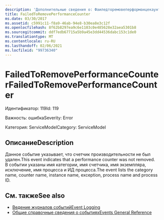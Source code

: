 ```yaml
---
description: 'Дополнительные сведения о: Фаиледторемовеперформанцекаунтер'
title: FailedToRemovePerformanceCounter
ms.date: 03/30/2017
ms.assetid: c5991c11-f8a9-46ab-94e8-b30ea8e3c12f
ms.openlocfilehash: 8f62b8297ea9c6e1103c0e485628e32aea5301b8
ms.sourcegitcommit: ddf7edb67715a5b9a45e3dd44536dabc153c1de0
ms.translationtype: MT
ms.contentlocale: ru-RU
ms.lasthandoff: 02/06/2021
ms.locfileid: "99736340"
---
```

# <a name="failedtoremoveperformancecounter"></a><span data-ttu-id="247b4-103">FailedToRemovePerformanceCounter</span><span class="sxs-lookup"><span data-stu-id="247b4-103">FailedToRemovePerformanceCounter</span></span>

<span data-ttu-id="247b4-104">Идентификатор: 119</span><span class="sxs-lookup"><span data-stu-id="247b4-104">Id: 119</span></span>  
  
 <span data-ttu-id="247b4-105">Важность: ошибка</span><span class="sxs-lookup"><span data-stu-id="247b4-105">Severity: Error</span></span>  
  
 <span data-ttu-id="247b4-106">Категория: ServiceModel</span><span class="sxs-lookup"><span data-stu-id="247b4-106">Category: ServiceModel</span></span>  
  
## <a name="description"></a><span data-ttu-id="247b4-107">Описание</span><span class="sxs-lookup"><span data-stu-id="247b4-107">Description</span></span>  

 <span data-ttu-id="247b4-108">Данное событие указывает, что счетчик производительности не был удален.</span><span class="sxs-lookup"><span data-stu-id="247b4-108">This event indicates that a performance counter was not removed.</span></span> <span data-ttu-id="247b4-109">В событии указаны имя категории, имя счетчика, имя экземпляра, исключение, имя процесса и ИД процесса.</span><span class="sxs-lookup"><span data-stu-id="247b4-109">The event lists the category name, counter name, instance name, exception, process name and process ID.</span></span>  
  
## <a name="see-also"></a><span data-ttu-id="247b4-110">См. также</span><span class="sxs-lookup"><span data-stu-id="247b4-110">See also</span></span>

- [<span data-ttu-id="247b4-111">Ведение журналов событий</span><span class="sxs-lookup"><span data-stu-id="247b4-111">Event Logging</span></span>](index.md)
- [<span data-ttu-id="247b4-112">Общие справочные сведения о событиях</span><span class="sxs-lookup"><span data-stu-id="247b4-112">Events General Reference</span></span>](events-general-reference.md)
